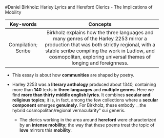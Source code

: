 #Daniel Birkholz: Harley Lyrics and Hereford Clerics - The Implications of Mobility

|Key-words|Concepts|
|:---:|:---:|
|Compilation; Scribe|Birkholz explains how the three languages and many genres of the Harley 2253 mirror a production that was both strictly regional, with a stable scribe compiling the work in Ludlow, and cosmopolitan, exploring universal themes of longing and foreignness.|

- This essay is about how __communities__ are shaped by poetry.

- Harley 2253 was a __literary anthology__ produced about 1340, containing more than __140__ texts in __three languages__ and __multiple genres__. Here we find __more than thirty middle english lyrics__. It combines __secular and religious topics__; it is, in fact, among the few collections where a __secular component__ emerges __genuinely__. For Birkholz, these embody __the hybrid cosmopolitan/regional vernacularity" sui generis.

	- The clerics working in the area around __hereford__ were characterized by an __intense mobility__; the way that these poems treat the topic of __love__ mirrors this __mobility__.
